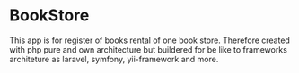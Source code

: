 # BookStore

This app is for register of books rental of one book store. Therefore created with php
pure and own architecture but buildered for be like to frameworks architeture as laravel,
symfony, yii-framework and more.
